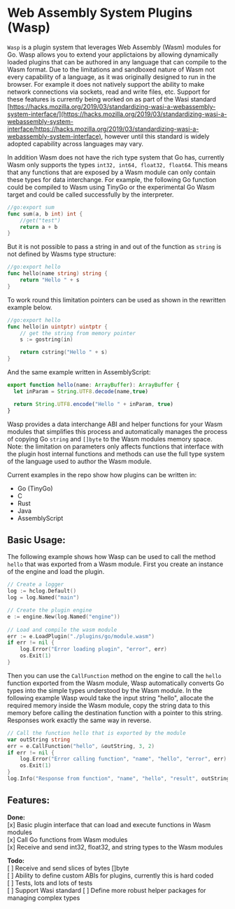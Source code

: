 # Web Assembly System Plugins (Wasp)

 `Wasp` is a plugin system that leverages Web Assembly (Wasm) modules for Go. Wasp allows you to extend your applictaions by allowing dynamically loaded plugins that can be authored in any language that can compile to the Wasm format. Due to the limitations and sandboxed nature of Wasm not every capability of a language, as it was originally designed to run in the browser. For example it does not natively support the ability to make network connections via sockets, read and write files, etc. Support for these features is currently being worked on as part of the Wasi standard [https://hacks.mozilla.org/2019/03/standardizing-wasi-a-webassembly-system-interface/](https://hacks.mozilla.org/2019/03/standardizing-wasi-a-webassembly-system-interface/https://hacks.mozilla.org/2019/03/standardizing-wasi-a-webassembly-system-interface), however until this standard is widely adopted capability across languages may vary.
 
In addition Wasm does not have the rich type system that Go has, currently Wasm only supports the types `int32, int64, float32, float64`. This means that any functions that are exposed by a Wasm module can only contain these types for data interchange. For example, the following Go function could be compiled to Wasm using TinyGo or the experimental Go Wasm target and could be called successfully by the interpreter.

```go
//go:export sum
func sum(a, b int) int {
	//get("test")
	return a + b
}
```

But it is not possible to pass a string in and out of the function as `string` is not defined by Wasms type structure:

```go
//go:export hello
func hello(name string) string {
	return "Hello " + s
}
```

To work round this limitation pointers can be used as shown in the rewritten example below.

```go
//go:export hello
func hello(in uintptr) uintptr {
	// get the string from memory pointer
	s := gostring(in)

	return cstring("Hello " + s)
}
```

And the same example written in AssemblyScript:

```TypeScript
export function hello(name: ArrayBuffer): ArrayBuffer {
  let inParam = String.UTF8.decode(name,true)

  return String.UTF8.encode("Hello " + inParam, true)
}
```

Wasp provides a data interchange ABI and helper functions for your Wasm modules that simplifies this process and automatically manages the process of copying Go `string` and `[]byte` to the Wasm modules memory space. Note: the limitation on parameters only affects functions that interface with the plugin host internal functions and methods can use the full type system of the language used to author the Wasm module.

Current examples in the repo show how plugins can be written in:
* Go (TinyGo)
* C
* Rust
* Java
* AssemblyScript

## Basic Usage:

The following example shows how Wasp can be used to call the method `hello` that was exported from a Wasm module. First you create an instance of the engine and load the plugin.

```go
// Create a logger
log := hclog.Default()
log = log.Named("main")

// Create the plugin engine 
e := engine.New(log.Named("engine"))
 
// Load and compile the wasm module
err := e.LoadPlugin("./plugins/go/module.wasm")
if err != nil {
	log.Error("Error loading plugin", "error", err)
	os.Exit(1)
}
```

Then you can use the `CallFunction` method on the engine to call the `hello` function exported from the Wasm module, Wasp automatically converts Go types into the simple types understood by the Wasm module. In the following example Wasp would take the input string "hello", allocate the required memory inside the Wasm module, copy the string data to this memory before calling the destination function with a pointer to this string. Responses work exactly the same way in reverse. 

```go
// Call the function hello that is exported by the module
var outString string
err = e.CallFunction("hello", &outString, 3, 2)
if err != nil {
	log.Error("Error calling function", "name", "hello", "error", err)
	os.Exit(1)
}
log.Info("Response from function", "name", "hello", "result", outString)
```

## Features:
**Done:**  
[x] Basic plugin interface that can load and execute functions in Wasm modules  
[x] Call Go functions from Wasm modules   
[x] Receive and send int32, float32, and string types to the Wasm modules  

**Todo:**  
[ ] Receive and send slices of bytes []byte  
[ ] Ability to define custom ABIs for plugins, currently this is hard coded  
[ ] Tests, lots and lots of tests  
[ ] Support Wasi standard
[ ] Define more robust helper packages for managing complex types
